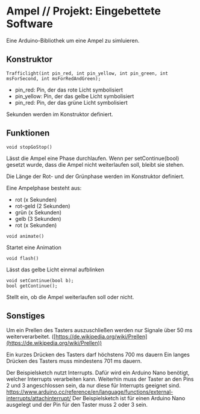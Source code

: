 # Ampel // Projekt: Eingebettete Software

Eine Arduino-Bibliothek um eine Ampel zu simluieren.

## Konstruktor
```
Trafficlight(int pin_red, int pin_yellow, int pin_green, int msForSecond, int msForRedAndGreen);
```
* pin_red: Pin, der das rote Licht symbolisiert
* pin_yellow: Pin, der das gelbe Licht symbolisiert
* pin_red: Pin, der das grüne Licht symbolisiert

Sekunden werden im Konstruktor definiert.

## Funktionen

```
void stopGoStop()
```
Lässt die Ampel eine Phase durchlaufen. Wenn per setContinue(bool) gesetzt wurde, dass die Ampel nicht weiterlaufen soll, bleibt sie stehen.

Die Länge der Rot- und der Grünphase werden im Konstruktor definiert.

Eine Ampelphase besteht aus:
* rot (x Sekunden)
* rot-geld (2 Sekunden)
* grün (x Sekunden)
* gelb (3 Sekunden)
* rot (x Sekunden)

```
void animate()
```
Startet eine Animation

```
void flash()
```
Lässt das gelbe Licht einmal aufblinken

```
void setContinue(bool b);
bool getContinue();
```
Stellt ein, ob die Ampel weiterlaufen soll oder nicht.

## Sonstiges


Um ein Prellen des Tasters auszuschließen werden nur Signale über 50 ms weiterverarbeitet. ([https://de.wikipedia.org/wiki/Prellen](https://de.wikipedia.org/wiki/Prellen))

Ein kurzes Drücken des Tasters darf höchstens 700 ms dauern
Ein langes Drücken des Tasters muss mindestens 701 ms dauern.

Der Beispielsketch nutzt Interrupts. Dafür wird ein Arduino Nano benötigt, welcher Interrupts verarbeiten kann. Weiterhin muss der Taster an den Pins 2 und 3 angeschlossen sein, da nur diese für Interrupts geeignet sind.
https://www.arduino.cc/reference/en/language/functions/external-interrupts/attachinterrupt/
Der Beispielsketch ist für einen Arduino Nano ausgelegt und der Pin für den Taster muss 2 oder 3 sein.
